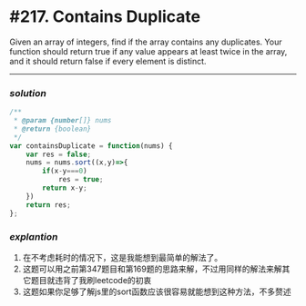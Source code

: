# #217. Contains Duplicate
Given an array of integers, find if the array contains any duplicates. Your function should return true if any value appears at least twice in the array, and it should return false if every element is distinct.

<hr>  

### _*solution*_
```javascript
/**
 * @param {number[]} nums
 * @return {boolean}
 */
var containsDuplicate = function(nums) {
    var res = false;
    nums = nums.sort((x,y)=>{
        if(x-y===0)
            res = true;
        return x-y;
    })
    return res;
};
```

### _*explantion*_
1. 在不考虑耗时的情况下，这是我能想到最简单的解法了。
2. 这题可以用之前第347题目和第169题的思路来解，不过用同样的解法来解其它题目就违背了我刷leetcode的初衷
3. 这题如果你足够了解js里的sort函数应该很容易就能想到这种方法，不多赘述